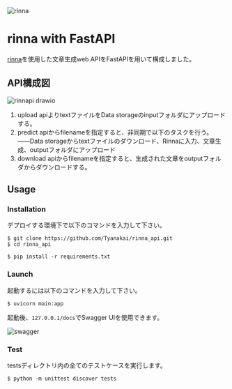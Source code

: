 ![rinna](https://user-images.githubusercontent.com/81244428/143158931-37f15057-8ab3-4253-aa4f-923cc5f1a595.png)
# rinna with FastAPI

[rinna](https://huggingface.co/rinna/japanese-gpt2-medium)を使用した文章生成web APIをFastAPIを用いて構成しました。<br>


## API構成図
![rinnapi drawio](https://user-images.githubusercontent.com/81244428/143158868-3db19139-818d-48a2-9f02-9b857195dd42.png)
1. upload apiよりtextファイルをData storageのinputフォルダにアップロードする。
2. predict apiからfilenameを指定すると、非同期で以下のタスクを行う。<br>
――Data storageからtextファイルのダウンロード、Rinnaに入力、文章生成、outputフォルダにアップロード
3. download apiからfilenameを指定すると、生成された文章をoutputフォルダからダウンロードする。

## Usage
### Installation
デプロイする環境下で以下のコマンドを入力して下さい。
```
$ git clone https://github.com/Tyanakai/rinna_api.git
$ cd rinna_api
```
```
$ pip install -r requirements.txt
```
### Launch
起動するには以下のコマンドを入力して下さい。
```
$ uvicorn main:app
```
起動後、`127.0.0.1/docs`でSwagger UIを使用できます。

![swagger](https://user-images.githubusercontent.com/81244428/143162944-9bc40e0a-c9a5-4834-95cc-b3fd8f8e8b7d.PNG)

### Test
testsディレクトリ内の全てのテストケースを実行します。
```
$ python -m unittest discover tests
```

